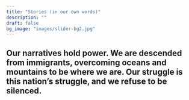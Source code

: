 ```yaml
---
title: "Stories (in our own words)"
description: ""
draft: false
bg_image: "images/slider-bg2.jpg"
---
```


## Our narratives hold power. We are descended from immigrants, overcoming oceans and mountains to be where we are. Our struggle is this nation’s struggle, and we refuse to be silenced.
